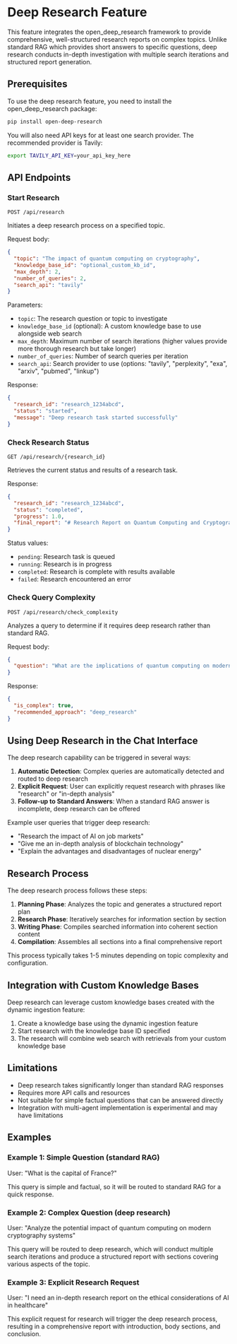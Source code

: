 # Deep Research Feature

This feature integrates the open_deep_research framework to provide comprehensive, well-structured research reports on complex topics. Unlike standard RAG which provides short answers to specific questions, deep research conducts in-depth investigation with multiple search iterations and structured report generation.

## Prerequisites

To use the deep research feature, you need to install the open_deep_research package:

```bash
pip install open-deep-research
```

You will also need API keys for at least one search provider. The recommended provider is Tavily:

```bash
export TAVILY_API_KEY=your_api_key_here
```

## API Endpoints

### Start Research

```
POST /api/research
```

Initiates a deep research process on a specified topic.

Request body:
```json
{
  "topic": "The impact of quantum computing on cryptography",
  "knowledge_base_id": "optional_custom_kb_id",
  "max_depth": 2,
  "number_of_queries": 2,
  "search_api": "tavily"
}
```

Parameters:
- `topic`: The research question or topic to investigate
- `knowledge_base_id` (optional): A custom knowledge base to use alongside web search
- `max_depth`: Maximum number of search iterations (higher values provide more thorough research but take longer)
- `number_of_queries`: Number of search queries per iteration
- `search_api`: Search provider to use (options: "tavily", "perplexity", "exa", "arxiv", "pubmed", "linkup")

Response:
```json
{
  "research_id": "research_1234abcd",
  "status": "started",
  "message": "Deep research task started successfully"
}
```

### Check Research Status

```
GET /api/research/{research_id}
```

Retrieves the current status and results of a research task.

Response:
```json
{
  "research_id": "research_1234abcd",
  "status": "completed",
  "progress": 1.0,
  "final_report": "# Research Report on Quantum Computing and Cryptography\n\n## Introduction\n..."
}
```

Status values:
- `pending`: Research task is queued
- `running`: Research is in progress
- `completed`: Research is complete with results available
- `failed`: Research encountered an error

### Check Query Complexity

```
POST /api/research/check_complexity
```

Analyzes a query to determine if it requires deep research rather than standard RAG.

Request body:
```json
{
  "question": "What are the implications of quantum computing on modern cryptography?"
}
```

Response:
```json
{
  "is_complex": true,
  "recommended_approach": "deep_research"
}
```

## Using Deep Research in the Chat Interface

The deep research capability can be triggered in several ways:

1. **Automatic Detection**: Complex queries are automatically detected and routed to deep research
2. **Explicit Request**: User can explicitly request research with phrases like "research" or "in-depth analysis"
3. **Follow-up to Standard Answers**: When a standard RAG answer is incomplete, deep research can be offered

Example user queries that trigger deep research:
- "Research the impact of AI on job markets"
- "Give me an in-depth analysis of blockchain technology"
- "Explain the advantages and disadvantages of nuclear energy"

## Research Process

The deep research process follows these steps:

1. **Planning Phase**: Analyzes the topic and generates a structured report plan
2. **Research Phase**: Iteratively searches for information section by section
3. **Writing Phase**: Compiles searched information into coherent section content
4. **Compilation**: Assembles all sections into a final comprehensive report

This process typically takes 1-5 minutes depending on topic complexity and configuration.

## Integration with Custom Knowledge Bases

Deep research can leverage custom knowledge bases created with the dynamic ingestion feature:

1. Create a knowledge base using the dynamic ingestion feature
2. Start research with the knowledge base ID specified
3. The research will combine web search with retrievals from your custom knowledge base

## Limitations

- Deep research takes significantly longer than standard RAG responses
- Requires more API calls and resources
- Not suitable for simple factual questions that can be answered directly
- Integration with multi-agent implementation is experimental and may have limitations

## Examples

### Example 1: Simple Question (standard RAG)

User: "What is the capital of France?"

This query is simple and factual, so it will be routed to standard RAG for a quick response.

### Example 2: Complex Question (deep research)

User: "Analyze the potential impact of quantum computing on modern cryptography systems"

This query will be routed to deep research, which will conduct multiple search iterations and produce a structured report with sections covering various aspects of the topic.

### Example 3: Explicit Research Request

User: "I need an in-depth research report on the ethical considerations of AI in healthcare"

This explicit request for research will trigger the deep research process, resulting in a comprehensive report with introduction, body sections, and conclusion.